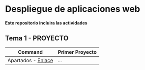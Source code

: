# Despliegue de aplicaciones web
#### Este repositorio incluira las actividades

## Tema 1 - PROYECTO
| Command | Primer Proyecto |
| --- | --- |
| Apartados - [Enlace](https://github.com/JesusFernandez1/DespligueScripts/tree/main/Despliegue) | ... |
